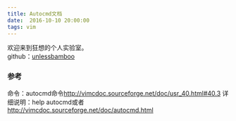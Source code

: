 ```yaml
---
title: Autocmd文档  
date:  2016-10-10 20:00:00  
tags: vim   
---
```


欢迎来到狂想的个人实验室。  
github：[unlessbamboo](https://github.com/unlessbamboo)


### 参考
命令：autocmd命令<http://vimcdoc.sourceforge.net/doc/usr_40.html#40.3>
详细说明：help autocmd或者<http://vimcdoc.sourceforge.net/doc/autocmd.html>


